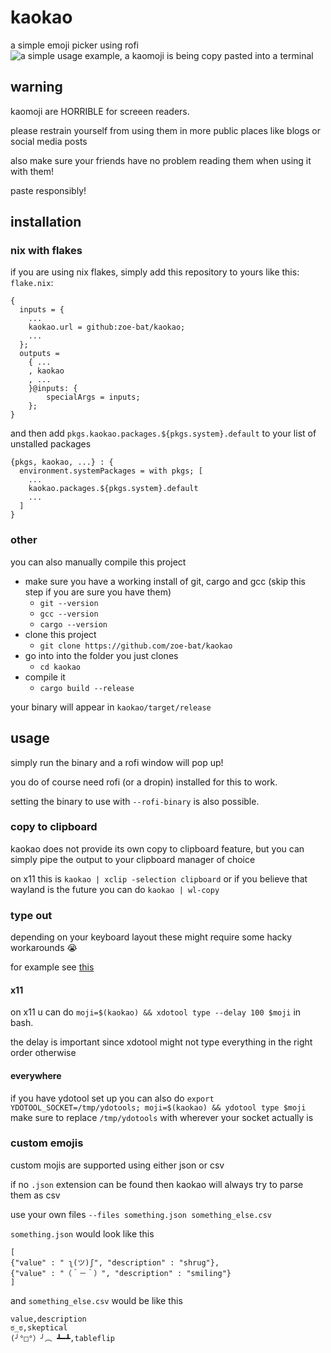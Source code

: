 # kaokao
a simple emoji picker using rofi
![a simple usage example, a kaomoji is being copy pasted into a terminal](https://github.com/zoe-bat/kaokao/blob/main/kaokao.gif?raw=true)

## warning
kaomoji are HORRIBLE for screeen readers.

please restrain yourself from using them in more public places like blogs or social media posts

also make sure your friends have no problem reading them when using it with them!

paste responsibly!

## installation
### nix with flakes
if you are using nix flakes, simply add this repository to yours like this:
`flake.nix`:
```
{
  inputs = {
    ...
    kaokao.url = github:zoe-bat/kaokao;
    ...
  };
  outputs =
    { ...
    , kaokao
    , ...
    }@inputs: {
        specialArgs = inputs;
    };
}
```
and then add `pkgs.kaokao.packages.${pkgs.system}.default` to your list of unstalled packages
```
{pkgs, kaokao, ...} : {
  environment.systemPackages = with pkgs; [
    ...
    kaokao.packages.${pkgs.system}.default
    ...
  ]
}
```

### other
you can also manually compile this project

- make sure you have a working install of git, cargo and gcc (skip this step if you are sure you have them)
  - `git --version`
  - `gcc --version`
  - `cargo --version`
- clone this project
  - `git clone https://github.com/zoe-bat/kaokao`
- go into into the folder you just clones
  - `cd kaokao`
- compile it
  - `cargo build --release`

your binary will appear in `kaokao/target/release`

## usage
simply run the binary and a rofi window will pop up!

you do of course need rofi (or a dropin) installed for this to work.

setting the binary to use with `--rofi-binary` is also possible.

### copy to clipboard
kaokao does not provide its own copy to clipboard feature,
but you can simply pipe the output to your clipboard manager of choice

on x11 this is `kaokao | xclip -selection clipboard`
or if you believe that wayland is the future you can do `kaokao | wl-copy`

### type out
depending on your keyboard layout these might require some hacky workarounds 😭

for example see [this](https://github.com/ReimuNotMoe/ydotool#custom-keyboard-layouts)

#### x11
on x11 u can do `moji=$(kaokao) && xdotool type --delay 100 $moji` in bash.

the delay is important since xdotool might not type everything in the right order otherwise

#### everywhere
if you have ydotool set up you can also do
`export YDOTOOL_SOCKET=/tmp/ydotools; moji=$(kaokao) && ydotool type $moji`
make sure to replace `/tmp/ydotools` with wherever your socket actually is

### custom emojis
custom mojis are supported using either json or csv

if no `.json` extension can be found then kaokao will always try to parse them as csv

use your own files `--files something.json something_else.csv`

`something.json` would look like this
```
[
{"value" : " ʅ(ツ)ʃ", "description" : "shrug"},
{"value" : "（＾－＾）", "description" : "smiling"}
]
```

and `something_else.csv` would be like this
```
value,description
ಠ_ಠ,skeptical
(╯°□°）╯︵ ┻━┻,tableflip
```
